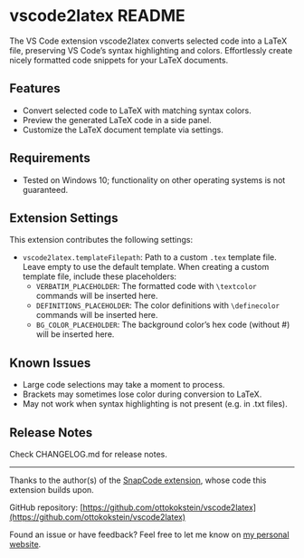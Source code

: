 # vscode2latex README

The VS Code extension vscode2latex converts selected code into a LaTeX file, preserving VS Code’s syntax highlighting and colors. Effortlessly create nicely formatted code snippets for your LaTeX documents.

## Features

- Convert selected code to LaTeX with matching syntax colors.
- Preview the generated LaTeX code in a side panel.
- Customize the LaTeX document template via settings.

## Requirements

- Tested on Windows 10; functionality on other operating systems is not guaranteed.

## Extension Settings

This extension contributes the following settings:

- `vscode2latex.templateFilepath`: Path to a custom `.tex` template file. Leave empty to use the default template. When creating a custom template file, include these placeholders:
    - `VERBATIM_PLACEHOLDER`: The formatted code with `\textcolor` commands will be inserted here.
    - `DEFINITIONS_PLACEHOLDER`: The color definitions with `\definecolor` commands will be inserted here.
    - `BG_COLOR_PLACEHOLDER`: The background color’s hex code (without #) will be inserted here.

## Known Issues

- Large code selections may take a moment to process.
- Brackets may sometimes lose color during conversion to LaTeX.
- May not work when syntax highlighting is not present (e.g. in .txt files).

## Release Notes

Check CHANGELOG.md for release notes.

---

Thanks to the author(s) of the [SnapCode extension](https://github.com/kufii/CodeSnap), whose code this extension builds upon.

GitHub repository: [https://github.com/ottokokstein/vscode2latex](https://github.com/ottokokstein/vscode2latex)

Found an issue or have feedback? Feel free to let me know on [my personal website](https://ottokokstein.github.io).
